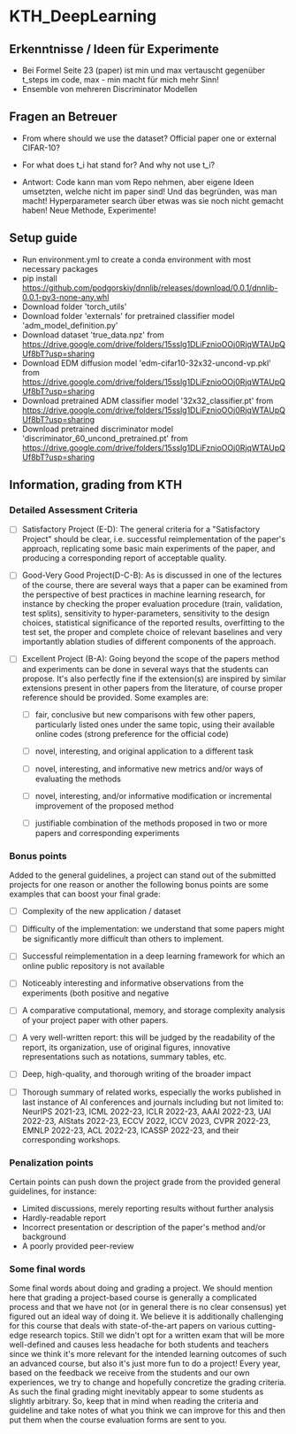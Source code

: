 # KTH_DeepLearning

## Erkenntnisse / Ideen für Experimente
- Bei Formel Seite 23 (paper) ist min und max vertauscht gegenüber t_steps im code, max - min macht für mich mehr Sinn!
- Ensemble von mehreren Discriminator Modellen

## Fragen an Betreuer
- From where should we use the dataset? Official paper one or external CIFAR-10?
- For what does t_i hat stand for? And why not use t_i?

- Antwort: Code kann man vom Repo nehmen, aber eigene Ideen umsetzten, welche nicht im paper sind! Und das begründen, was man macht! Hyperparameter search über etwas was sie noch nicht gemacht haben! Neue Methode, Experimente!


## Setup guide
- Run environment.yml to create a conda environment with most necessary packages
- pip install https://github.com/podgorskiy/dnnlib/releases/download/0.0.1/dnnlib-0.0.1-py3-none-any.whl
- Download folder 'torch_utils'
- Download folder 'externals' for pretrained classifier model 'adm_model_definition.py'
- Download dataset 'true_data.npz' from https://drive.google.com/drive/folders/15sslg1DLiFznioOOj0RjqWTAUpQUf8bT?usp=sharing
- Download EDM diffusion model 'edm-cifar10-32x32-uncond-vp.pkl' from https://drive.google.com/drive/folders/15sslg1DLiFznioOOj0RjqWTAUpQUf8bT?usp=sharing
- Download pretrained ADM classifier model '32x32_classifier.pt' from  https://drive.google.com/drive/folders/15sslg1DLiFznioOOj0RjqWTAUpQUf8bT?usp=sharing
- Download pretrained discriminator model 'discriminator_60_uncond_pretrained.pt' from https://drive.google.com/drive/folders/15sslg1DLiFznioOOj0RjqWTAUpQUf8bT?usp=sharing


## Information, grading from KTH
### Detailed Assessment Criteria

- [ ] Satisfactory Project (E-D): The general criteria for a "Satisfactory Project" should be clear, i.e. successful reimplementation of the paper's approach, replicating some basic main experiments of the paper, and producing a corresponding report of acceptable quality.
- [ ] Good-Very Good Project(D-C-B): As is discussed in one of the lectures of the course, there are several ways that a paper can be examined from the perspective of best practices in machine learning research, for instance by checking the proper evaluation procedure (train, validation, test splits), sensitivity to hyper-parameters, sensitivity to the design choices, statistical significance of the reported results, overfitting to the test set, the proper and complete choice of relevant baselines and very importantly ablation studies of different components of the approach.
- [ ] Excellent Project (B-A): Going beyond the scope of the papers method and experiments can be done in several ways that the students can propose. It's also perfectly fine if the extension(s) are inspired by similar extensions present in other papers from the literature, of course proper reference should be provided. Some examples are:

    - [ ] fair, conclusive but new comparisons with few other papers, particularly listed ones under the same topic, using their available online codes (strong preference for the official code)
    - [ ] novel, interesting, and original application to a different task
    - [ ] novel, interesting, and informative new metrics and/or ways of evaluating the methods
    - [ ] novel, interesting, and/or informative modification or incremental improvement of the proposed method
    - [ ] justifiable combination of the methods proposed in two or more papers and corresponding experiments
 

### Bonus points
Added to the general guidelines, a project can stand out of the submitted projects for one reason or another the following bonus points are some examples that can boost your final grade:

- [ ] Complexity of the new application / dataset
- [ ] Difficulty of the implementation: we understand that some papers might be significantly more difficult than others to implement.
- [ ] Successful reimplementation in a deep learning framework for which an online public repository is not available
- [ ] Noticeably interesting and informative observations from the experiments (both positive and negative
- [ ] A comparative computational, memory, and storage complexity analysis of your project paper with other papers.
- [ ] A very well-written report: this will be judged by the readability of the report, its organization, use of original figures, innovative representations such as notations, summary tables, etc.
- [ ] Deep, high-quality, and thorough writing of the broader impact
- [ ] Thorough summary of related works, especially the works published in last instance of AI conferences and journals including but not limited to: NeurIPS 2021-23, ICML 2022-23, ICLR 2022-23, AAAI 2022-23, UAI 2022-23, AIStats 2022-23, ECCV 2022, ICCV 2023, CVPR 2022-23, EMNLP 2022-23, ACL 2022-23, ICASSP 2022-23, and their corresponding workshops.


### Penalization points
Certain points can push down the project grade from the provided general guidelines, for instance:
- Limited discussions, merely reporting results without further analysis
- Hardly-readable report
- Incorrect presentation or description of the paper's method and/or background
- A poorly provided peer-review 

### Some final words
Some final words about doing and grading a project. We should mention here that grading a project-based course is generally a complicated process  and that we have not (or in general there is no clear consensus) yet figured out an ideal way of doing it. We believe it is additionally challenging for this course that deals with state-of-the-art papers on various cutting-edge research topics. Still we didn't opt for a written exam that will be more well-defined and causes less headache for both students and teachers since we think it's more relevant for the intended learning outcomes of such an advanced course, but also it's just more fun to do a project! 
Every year, based on the feedback we receive from the students and our own experiences, we try to change and hopefully concretize the grading criteria. As such the final grading might inevitably appear to some students as slightly arbitrary. So, keep that in mind when reading the criteria and guideline and take notes of what you think we can improve for this and then put them when the course evaluation forms are sent to you.

